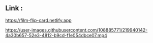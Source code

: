 ## Link :
https://film-flip-card.netlify.app

https://user-images.githubusercontent.com/108885771/219940142-4a30b657-52e3-4812-b9cd-f1e054dbce07.mp4
